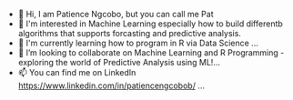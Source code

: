 - 👋 Hi, I am Patience Ngcobo, but you can call me Pat
- 👀 I'm interested in Machine Learning especially how to build differentb algorithms that supports forcasting and predictive analysis.
- 🌱 I'm currently learning how to program in R via Data Science ...
- 💞️ I’m looking to collaborate on Machine Learning and R Programming - exploring the world of Predictive Analysis using ML!...
- 📫 You can find me on LinkedIn https://www.linkedin.com/in/patiencengcobob/ ...

<!---
Thanks for checking out my profile! My curiosity and passion for Machine Learning gets more intense as I strive to connect with people of mutual interest.
You can click the Preview link to take a look at your changes.
--->
